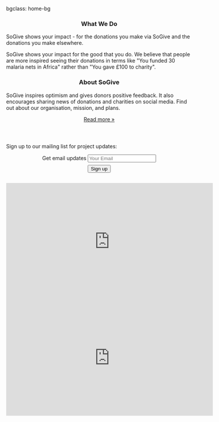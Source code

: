 bgclass: home-bg

<div class="home-bg">
</div>

<div class="col-md-12">
  <div class="col-md-offset-2 col-md-4">
    <center>
      <h3>What We Do</h3>
    </center>
    <p class="sogive-text-body">
      SoGive shows your impact - for the donations you make via SoGive and the donations you make elsewhere.
    </p>
    <p class="sogive-text-body">
       SoGive shows your impact for the good that you do. We believe that people are more inspired seeing their donations in terms like "You funded 30 malaria nets in Africa" rather than "You gave £100 to charity".
    </p>
  </div>
  <div class="col-md-4">
    <center>
      <h3>About SoGive</h3>
    </center>
    <p class="sogive-text-body">
      SoGive inspires optimism and gives donors positive feedback. It also encourages sharing news of donations and charities on social media. Find out about our organisation, mission, and plans.
    </p>
    <center>
      <p>
        <a class="btn btn-default" href="about.html" role="button">Read more &raquo;</a>
      </p>
    </center>
  </div>
</div>
<!-- Cheap vertical space, you can increase or decrease it by changing the em level-->
<div class="white-bg col-xs-12" style="height:2em;">
</div>
<!-- End of cheap vertical space -->
<div class="col-md-12">
  <div class="col-md-offset-4 col-md-4">
    <p class="sogive-text-body-centered">
    Sign up to our mailing list for project updates: 
    </p>
    <center>
    <form id='mailing-list' action='https://sogive.soda.sh/forms-form.json' class='form-inline'>
      <input type='hidden' name='mlist' value='company-news,product-news,marketing'>
      <div class='form-group'>
        <label class=''>Get email updates</label>       
        <input class='form-control' type='email' name='email' placeholder='Your Email'>
      </div>
      <!-- Cheap vertical space, you can increase or decrease it by changing the em level-->
      <div class="white-bg col-xs-12" style="height:0.5em;">
      </div>
      <!-- End of cheap vertical space -->
      <button class="btn btn-primary" type='submit'>Sign up</button>
    </form>
    </center>
  </div>
</div>
<!-- Cheap vertical space, you can increase or decrease it by changing the em level-->
<div class="white-bg col-xs-12" style="height:1em;">
</div>
<!-- End of cheap vertical space -->
<div class="col-md-12">
  <div class="hidden-xs hidden-sm col-md-offset-3 col-md-6 desktopvideoWrapper">
    <iframe width="560" height="315" src="https://www.youtube.com/embed/vpuHMtZBa3E" frameborder="0" allowfullscreen></iframe>
  </div>
  <div class="visible-xs visible-sm col-md-offset-3 col-md-6 mobilevideoWrapper">
    <iframe width="560" height="315" src="https://www.youtube.com/embed/vpuHMtZBa3E" frameborder="0" allowfullscreen></iframe>
  </div>
</div>